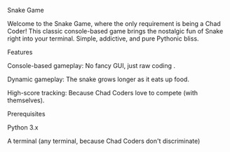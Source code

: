 Snake Game  

Welcome to the Snake Game, where the only requirement is being a Chad Coder!  This classic console-based game brings the nostalgic fun of Snake right into your terminal. Simple, addictive, and pure Pythonic bliss.

Features 

  Console-based gameplay: No fancy GUI, just raw coding .

  Dynamic gameplay: The snake grows longer as it eats up food.

  High-score tracking: Because Chad Coders love to compete (with themselves).


Prerequisites 

  Python 3.x

  A terminal (any terminal, because Chad Coders don't discriminate)
